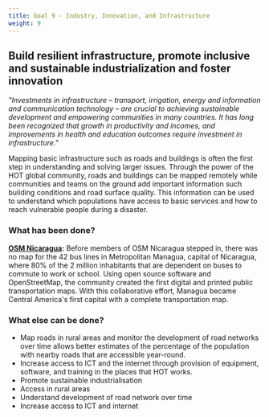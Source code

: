 ```yaml
---
title: Goal 9 - Industry, Innovation, and Infrastructure
weight: 9
---
```


## Build resilient infrastructure, promote inclusive and sustainable industrialization and foster innovation

_"Investments in infrastructure – transport, irrigation, energy and information and communication technology – are crucial to achieving sustainable development and empowering communities in many countries. It has long been recognized that growth in productivity and incomes, and improvements in health and education outcomes require investment in infrastructure."_

Mapping basic infrastructure such as roads and buildings is often the first step in understanding and solving larger issues. Through the power of the HOT global community, roads and buildings can be mapped remotely while communities and teams on the ground add important information such building conditions and road surface quality. This information can be used to understand which populations have access to basic services and how to reach vulnerable people during a disaster. 

### What has been done? 

**[OSM Nicaragua](https://www.hotosm.org/projects/public_transportation_map_for_managua):** Before members of OSM Nicaragua stepped in, there was no map for the 42 bus lines in Metropolitan Managua, capital of Nicaragua, where 80% of the 2 million inhabitants that are dependent on buses to commute to work or school. Using open source software and OpenStreetMap, the community created the first digital and printed public transportation maps. With this collaborative effort, Managua became Central America's first capital with a complete transportation map.   

### What else can be done? 



*   Map roads in rural areas and monitor the development of road networks over time allows better estimates of the percentage of the population with nearby roads that are accessible year-round.
*   Increase access to ICT and the internet through provision of equipment, software, and training in the places that HOT works. 
*   Promote sustainable industrialisation
*   Access in rural areas
*   Understand development of road network over time
*   Increase access to ICT and internet
